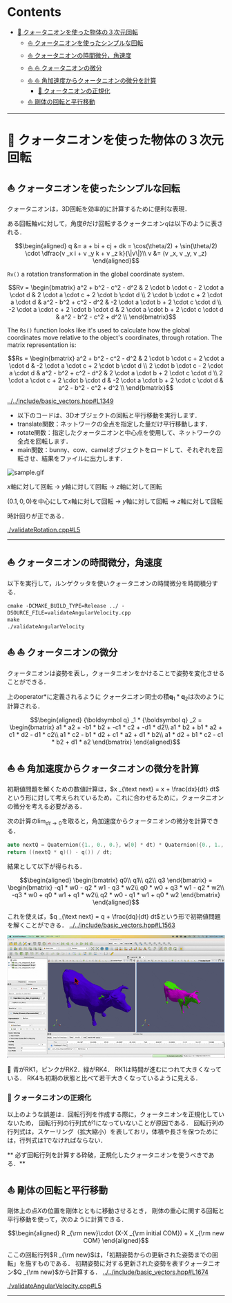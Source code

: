 # Contents
- [🐋 クォータニオンを使った物体の３次元回転](#🐋-クォータニオンを使った物体の３次元回転)
    - [⛵ クォータニオンを使ったシンプルな回転](#⛵-クォータニオンを使ったシンプルな回転)
    - [⛵ クォータニオンの時間微分，角速度](#⛵-クォータニオンの時間微分，角速度)
    - [⛵ ⛵ クォータニオンの微分](#⛵-⛵-クォータニオンの微分)
    - [⛵ ⛵ 角加速度からクォータニオンの微分を計算](#⛵-⛵-角加速度からクォータニオンの微分を計算)
        - [🪼 クォータニオンの正規化](#🪼-クォータニオンの正規化)
    - [⛵ 剛体の回転と平行移動](#⛵-剛体の回転と平行移動)


---
# 🐋 クォータニオンを使った物体の３次元回転 

## ⛵ クォータニオンを使ったシンプルな回転 

クォータニオンは，3D回転を効率的に計算するために便利な表現．

ある回転軸$v$に対して，角度$\theta$だけ回転するクォータニオン$q$は以下のように表される．

```math
\begin{aligned}
q &= a + bi + cj + dk = \cos(\theta/2) +  \sin(\theta/2) \cdot \dfrac{v _x i + v _y k + v _z k}{\|v\|}\\
v &= (v _x, v _y, v _z)
\end{aligned}
```

`Rv()` a rotation transformation in the global coordinate system.

```math
Rv = \begin{bmatrix}
a^2 + b^2 - c^2 - d^2 & 2 \cdot b \cdot c - 2 \cdot a \cdot d & 2 \cdot a \cdot c + 2 \cdot b \cdot d \\
2 \cdot b \cdot c + 2 \cdot a \cdot d & a^2 - b^2 + c^2 - d^2 & -2 \cdot a \cdot b + 2 \cdot c \cdot d \\
-2 \cdot a \cdot c + 2 \cdot b \cdot d & 2 \cdot a \cdot b + 2 \cdot c \cdot d & a^2 - b^2 - c^2 + d^2 \\
\end{bmatrix}
```

The `Rs()` function looks like it's used to calculate how the global coordinates move relative to the object's coordinates, through rotation.
The matrix representation is:

```math
Rs = \begin{bmatrix}
a^2 + b^2 - c^2 - d^2 & 2 \cdot b \cdot c + 2 \cdot a \cdot d & -2 \cdot a \cdot c + 2 \cdot b \cdot d \\
2 \cdot b \cdot c - 2 \cdot a \cdot d & a^2 - b^2 + c^2 - d^2 & 2 \cdot a \cdot b + 2 \cdot c \cdot d \\
2 \cdot a \cdot c + 2 \cdot b \cdot d & -2 \cdot a \cdot b + 2 \cdot c \cdot d & a^2 - b^2 - c^2 + d^2 \\
\end{bmatrix}
```
[../../include/basic_vectors.hpp#L1349](../../include/basic_vectors.hpp#L1349)


* 以下のコードは、3Dオブジェクトの回転と平行移動を実行します．
* translate関数：ネットワークの全点を指定した量だけ平行移動します．
* rotate関数：指定したクォータニオンと中心点を使用して、ネットワークの全点を回転します．
* main関数：bunny、cow、camelオブジェクトをロードして、それぞれを回転させ、結果をファイルに出力します．

![sample.gif](sample.gif)

$x$軸に対して回転 -> $y$軸に対して回転 -> $z$軸に対して回転

$(0.1,0,0)$を中心にして$x$軸に対して回転 -> $y$軸に対して回転 -> $z$軸に対して回転

時計回りが正である．

[./validateRotation.cpp#L5](./validateRotation.cpp#L5)

---
## ⛵ クォータニオンの時間微分，角速度 

以下を実行して，ルンゲクッタを使いクォータニオンの時間微分を時間積分する．

```
cmake -DCMAKE_BUILD_TYPE=Release ../ -DSOURCE_FILE=validateAngularVelocity.cpp
make
./validateAngularVelocity
```

## ⛵ ⛵ クォータニオンの微分  

クォータニオンは姿勢を表し，クォータニオンをかけることで姿勢を変化させることができる．

上のoperator*に定義されるように
クォータニオン同士の積$`{\boldsymbol q} _1 * {\boldsymbol q} _2`$は次のように計算される．

```math
\begin{aligned}
{\boldsymbol q} _1 * {\boldsymbol q} _2 =
\begin{bmatrix}
a1 * a2 + -b1 * b2 + -c1 * c2 + -d1 * d2\\
a1 * b2 + b1 * a2 + c1 * d2 - d1 * c2\\
a1 * c2 - b1 * d2 + c1 * a2 + d1 * b2\\
a1 * d2 + b1 * c2 - c1 * b2 + d1 * a2
\end{bmatrix}
\end{aligned}
```

## ⛵ ⛵ 角加速度からクォータニオンの微分を計算  

初期値問題を解くための数値計算は，$`x _{\text next} = x + \frac{dx}{dt} dt`$
という形に対して考えられているため，これに合わせるために，クォータニオンの微分を考える必要がある．

次の計算の$`\lim _{dt \to 0}`$を取ると，角加速度からクォータニオンの微分を計算できる．

```cpp
auto nextQ = Quaternion({1., 0., 0.}, w[0] * dt) * Quaternion({0., 1., 0.}, w[1] * dt) * Quaternion({0., 0., 1.}, w[2] * dt);
return ((nextQ * q)() - q()) / dt;
```

結果として以下が得られる．

```math
\begin{aligned}
\begin{bmatrix}
q0\\
q1\\
q2\\
q3
\end{bmatrix}
=
\begin{bmatrix}
-q1 * w0 - q2 * w1 - q3 * w2\\
q0 * w0 + q3 * w1 - q2 * w2\\
-q3 * w0 + q0 * w1 + q1 * w2\\
q2 * w0 - q1 * w1 + q0 * w2
\end{bmatrix}
\end{aligned}
```

これを使えば，$`q _{\text next} = q + \frac{dq}{dt} dt`$という形で初期値問題を解くことができる．
[../../include/basic_vectors.hpp#L1563](../../include/basic_vectors.hpp#L1563)


![sample_dQdt.gif](sample_dQdt.gif)

👀 青がRK1，ピンクがRK2．緑がRK4．
RK1は時間が進むにつれて大きくなっている．
RK4も初期の状態と比べて若干大きくなっているように見える．

### 🪼 クォータニオンの正規化 

以上のような誤差は．回転行列を作成する際に，クォータニオンを正規化していないため，
回転行列の行列式が1になっていないことが原因である．
回転行列の行列式は，スケーリング（拡大縮小）を表しておリ，体積や長さを保つためには，行列式は1でなければならない．

** 必ず回転行列を計算する砕破，正規化したクォータニオンを使うべきである．**

## ⛵ 剛体の回転と平行移動 

剛体上の点$`X`$の位置を剛体とともに移動させるとき，
剛体の重心に関する回転と平行移動を使って，次のように計算できる．

```math
\begin{aligned}
R _{\rm new}\cdot (X-X _{\rm initial COM}) + X _{\rm new COM}
\end{aligned}
```

ここの回転行列$`R _{\rm new}`$は，「初期姿勢からの更新された姿勢までの回転」を施すものである．
初期姿勢に対する更新された姿勢を表すクォータニオン$`Q _{\rm new}`$から計算する．
[../../include/basic_vectors.hpp#L1674](../../include/basic_vectors.hpp#L1674)

[./validateAngularVelocity.cpp#L5](./validateAngularVelocity.cpp#L5)

---
